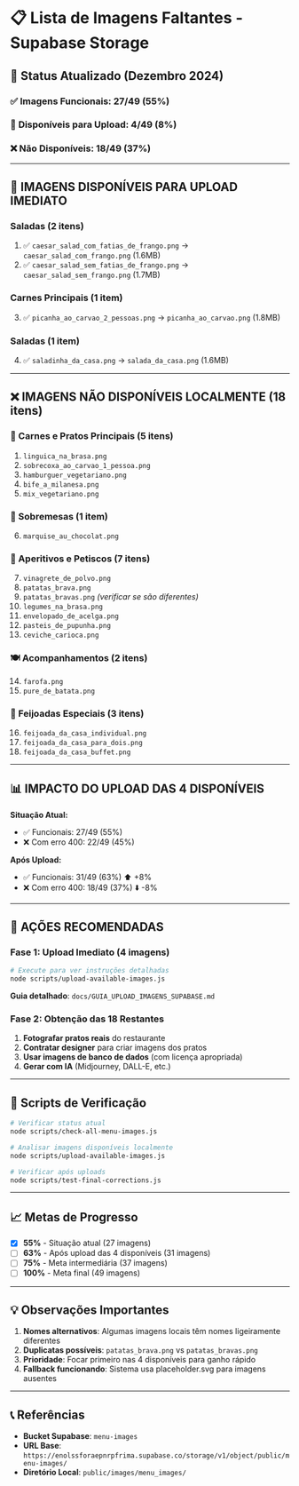 # 📋 Lista de Imagens Faltantes - Supabase Storage

## 🎯 **Status Atualizado (Dezembro 2024)**

### ✅ **Imagens Funcionais**: 27/49 (55%)
### 🔄 **Disponíveis para Upload**: 4/49 (8%) 
### ❌ **Não Disponíveis**: 18/49 (37%)

---

## 🔄 **IMAGENS DISPONÍVEIS PARA UPLOAD IMEDIATO**

### **Saladas (2 itens)**
1. ✅ `caesar_salad_com_fatias_de_frango.png` → `caesar_salad_com_frango.png` (1.6MB)
2. ✅ `caesar_salad_sem_fatias_de_frango.png` → `caesar_salad_sem_frango.png` (1.7MB)

### **Carnes Principais (1 item)**
3. ✅ `picanha_ao_carvao_2_pessoas.png` → `picanha_ao_carvao.png` (1.8MB)

### **Saladas (1 item)**
4. ✅ `saladinha_da_casa.png` → `salada_da_casa.png` (1.6MB)

---

## ❌ **IMAGENS NÃO DISPONÍVEIS LOCALMENTE (18 itens)**

### **🥩 Carnes e Pratos Principais (5 itens)**
1. `linguica_na_brasa.png`
2. `sobrecoxa_ao_carvao_1_pessoa.png`
3. `hamburguer_vegetariano.png`
4. `bife_a_milanesa.png`
5. `mix_vegetariano.png`

### **🍰 Sobremesas (1 item)**
6. `marquise_au_chocolat.png`

### **🥗 Aperitivos e Petiscos (7 itens)**
7. `vinagrete_de_polvo.png`
8. `patatas_brava.png`
9. `patatas_bravas.png` *(verificar se são diferentes)*
10. `legumes_na_brasa.png`
11. `envelopado_de_acelga.png`
12. `pasteis_de_pupunha.png`
13. `ceviche_carioca.png`

### **🍽️ Acompanhamentos (2 itens)**
14. `farofa.png`
15. `pure_de_batata.png`

### **🍲 Feijoadas Especiais (3 itens)**
16. `feijoada_da_casa_individual.png`
17. `feijoada_da_casa_para_dois.png`
18. `feijoada_da_casa_buffet.png`

---

## 📊 **IMPACTO DO UPLOAD DAS 4 DISPONÍVEIS**

**Situação Atual:**
- ✅ Funcionais: 27/49 (55%)
- ❌ Com erro 400: 22/49 (45%)

**Após Upload:**
- ✅ Funcionais: 31/49 (63%) ⬆️ +8%
- ❌ Com erro 400: 18/49 (37%) ⬇️ -8%

---

## 🚀 **AÇÕES RECOMENDADAS**

### **Fase 1: Upload Imediato (4 imagens)**
```bash
# Execute para ver instruções detalhadas
node scripts/upload-available-images.js
```

**Guia detalhado**: `docs/GUIA_UPLOAD_IMAGENS_SUPABASE.md`

### **Fase 2: Obtenção das 18 Restantes**
1. **Fotografar pratos reais** do restaurante
2. **Contratar designer** para criar imagens dos pratos
3. **Usar imagens de banco de dados** (com licença apropriada)
4. **Gerar com IA** (Midjourney, DALL-E, etc.)

---

## 🔧 **Scripts de Verificação**

```bash
# Verificar status atual
node scripts/check-all-menu-images.js

# Analisar imagens disponíveis localmente  
node scripts/upload-available-images.js

# Verificar após uploads
node scripts/test-final-corrections.js
```

---

## 📈 **Metas de Progresso**

- [x] **55%** - Situação atual (27 imagens)
- [ ] **63%** - Após upload das 4 disponíveis (31 imagens)
- [ ] **75%** - Meta intermediária (37 imagens)
- [ ] **100%** - Meta final (49 imagens)

---

## 💡 **Observações Importantes**

1. **Nomes alternativos**: Algumas imagens locais têm nomes ligeiramente diferentes
2. **Duplicatas possíveis**: `patatas_brava.png` vs `patatas_bravas.png`
3. **Prioridade**: Focar primeiro nas 4 disponíveis para ganho rápido
4. **Fallback funcionando**: Sistema usa placeholder.svg para imagens ausentes

---

## 📞 **Referências**

- **Bucket Supabase**: `menu-images`
- **URL Base**: `https://enolssforaepnrpfrima.supabase.co/storage/v1/object/public/menu-images/`
- **Diretório Local**: `public/images/menu_images/` 